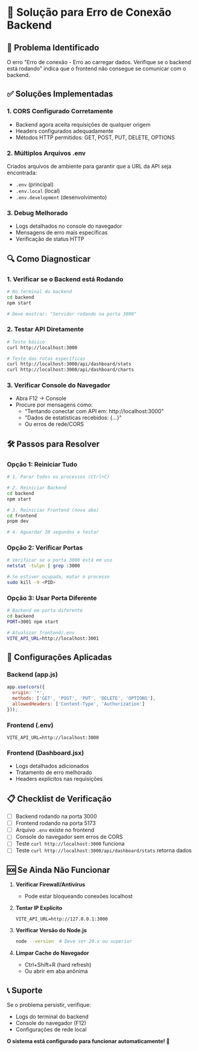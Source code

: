 # 🔧 Solução para Erro de Conexão Backend

## 🚨 Problema Identificado
O erro "Erro de conexão - Erro ao carregar dados. Verifique se o backend está rodando" indica que o frontend não consegue se comunicar com o backend.

## ✅ Soluções Implementadas

### 1. **CORS Configurado Corretamente**
- Backend agora aceita requisições de qualquer origem
- Headers configurados adequadamente
- Métodos HTTP permitidos: GET, POST, PUT, DELETE, OPTIONS

### 2. **Múltiplos Arquivos .env**
Criados arquivos de ambiente para garantir que a URL da API seja encontrada:
- `.env` (principal)
- `.env.local` (local)
- `.env.development` (desenvolvimento)

### 3. **Debug Melhorado**
- Logs detalhados no console do navegador
- Mensagens de erro mais específicas
- Verificação de status HTTP

## 🔍 Como Diagnosticar

### 1. **Verificar se o Backend está Rodando**
```bash
# No terminal do backend
cd backend
npm start

# Deve mostrar: "Servidor rodando na porta 3000"
```

### 2. **Testar API Diretamente**
```bash
# Teste básico
curl http://localhost:3000

# Teste das rotas específicas
curl http://localhost:3000/api/dashboard/stats
curl http://localhost:3000/api/dashboard/charts
```

### 3. **Verificar Console do Navegador**
- Abra F12 → Console
- Procure por mensagens como:
  - "Tentando conectar com API em: http://localhost:3000"
  - "Dados de estatísticas recebidos: {...}"
  - Ou erros de rede/CORS

## 🛠️ Passos para Resolver

### **Opção 1: Reiniciar Tudo**
```bash
# 1. Parar todos os processos (Ctrl+C)

# 2. Reiniciar Backend
cd backend
npm start

# 3. Reiniciar Frontend (nova aba)
cd frontend
pnpm dev

# 4. Aguardar 30 segundos e testar
```

### **Opção 2: Verificar Portas**
```bash
# Verificar se a porta 3000 está em uso
netstat -tulpn | grep :3000

# Se estiver ocupada, matar o processo
sudo kill -9 <PID>
```

### **Opção 3: Usar Porta Diferente**
```bash
# Backend em porta diferente
cd backend
PORT=3001 npm start

# Atualizar frontend/.env
VITE_API_URL=http://localhost:3001
```

## 🔧 Configurações Aplicadas

### **Backend (app.js)**
```javascript
app.use(cors({
  origin: '*',
  methods: ['GET', 'POST', 'PUT', 'DELETE', 'OPTIONS'],
  allowedHeaders: ['Content-Type', 'Authorization']
}));
```

### **Frontend (.env)**
```env
VITE_API_URL=http://localhost:3000
```

### **Frontend (Dashboard.jsx)**
- Logs detalhados adicionados
- Tratamento de erro melhorado
- Headers explícitos nas requisições

## 📋 Checklist de Verificação

- [ ] Backend rodando na porta 3000
- [ ] Frontend rodando na porta 5173
- [ ] Arquivo `.env` existe no frontend
- [ ] Console do navegador sem erros de CORS
- [ ] Teste `curl http://localhost:3000` funciona
- [ ] Teste `curl http://localhost:3000/api/dashboard/stats` retorna dados

## 🆘 Se Ainda Não Funcionar

1. **Verificar Firewall/Antivírus**
   - Pode estar bloqueando conexões localhost

2. **Tentar IP Explícito**
   ```env
   VITE_API_URL=http://127.0.0.1:3000
   ```

3. **Verificar Versão do Node.js**
   ```bash
   node --version  # Deve ser 20.x ou superior
   ```

4. **Limpar Cache do Navegador**
   - Ctrl+Shift+R (hard refresh)
   - Ou abrir em aba anônima

## 📞 Suporte
Se o problema persistir, verifique:
- Logs do terminal do backend
- Console do navegador (F12)
- Configurações de rede local

**O sistema está configurado para funcionar automaticamente! 🚀**

